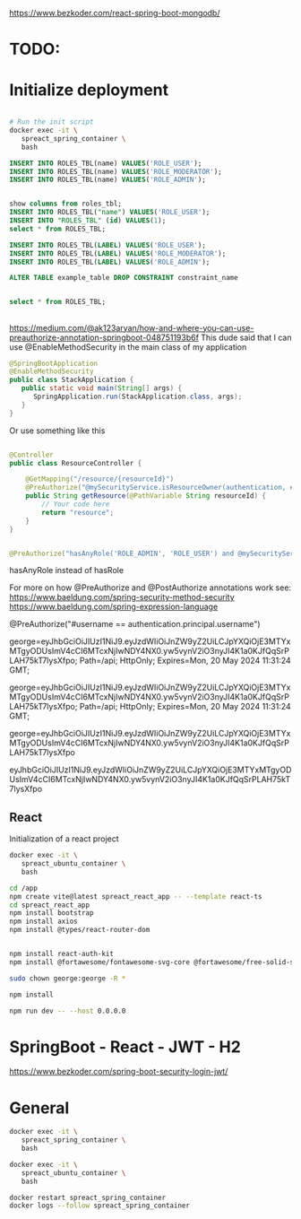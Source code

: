 https://www.bezkoder.com/react-spring-boot-mongodb/
# TODO:

# Initialize deployment
```bash

# Run the init script
docker exec -it \
   spreact_spring_container \
   bash


```


```sql
INSERT INTO ROLES_TBL(name) VALUES('ROLE_USER');
INSERT INTO ROLES_TBL(name) VALUES('ROLE_MODERATOR');
INSERT INTO ROLES_TBL(name) VALUES('ROLE_ADMIN');


show columns from roles_tbl;
INSERT INTO ROLES_TBL("name") VALUES('ROLE_USER');
INSERT INTO "ROLES_TBL" (id) VALUES(1);
select * from ROLES_TBL;

INSERT INTO ROLES_TBL(LABEL) VALUES('ROLE_USER');
INSERT INTO ROLES_TBL(LABEL) VALUES('ROLE_MODERATOR');
INSERT INTO ROLES_TBL(LABEL) VALUES('ROLE_ADMIN');

ALTER TABLE example_table DROP CONSTRAINT constraint_name


select * from ROLES_TBL;


```
##
https://medium.com/@ak123aryan/how-and-where-you-can-use-preauthorize-annotation-springboot-048751193b6f
This dude said that I can use @EnableMethodSecurity in the main class of my application

```java
@SpringBootApplication
@EnableMethodSecurity
public class StackApplication {
   public static void main(String[] args) {
      SpringApplication.run(StackApplication.class, args);
   }
}
```

Or use something like this
```java

@Controller
public class ResourceController {

    @GetMapping("/resource/{resourceId}")
    @PreAuthorize("@mySecurityService.isResourceOwner(authentication, #resourceId, ..anyOtherParametersIFpresent)")
    public String getResource(@PathVariable String resourceId) {
        // Your code here
        return "resource";
    }
}


@PreAuthorize("hasAnyRole('ROLE_ADMIN', 'ROLE_USER') and @mySecurityService.isResourceOwner(authentication, #resourceId)")
```

hasAnyRole instead of hasRole

For more on how @PreAuthorize and @PostAuthorize annotations work see:
https://www.baeldung.com/spring-security-method-security
https://www.baeldung.com/spring-expression-language

@PreAuthorize("#username == authentication.principal.username")


george=eyJhbGciOiJIUzI1NiJ9.eyJzdWIiOiJnZW9yZ2UiLCJpYXQiOjE3MTYxMTgyODUsImV4cCI6MTcxNjIwNDY4NX0.yw5vynV2iO3nyJI4K1a0KJfQqSrPLAH75kT7lysXfpo; Path=/api; HttpOnly; Expires=Mon, 20 May 2024 11:31:24 GMT;

george=eyJhbGciOiJIUzI1NiJ9.eyJzdWIiOiJnZW9yZ2UiLCJpYXQiOjE3MTYxMTgyODUsImV4cCI6MTcxNjIwNDY4NX0.yw5vynV2iO3nyJI4K1a0KJfQqSrPLAH75kT7lysXfpo; Path=/api; HttpOnly; Expires=Mon, 20 May 2024 11:31:24 GMT;

george=eyJhbGciOiJIUzI1NiJ9.eyJzdWIiOiJnZW9yZ2UiLCJpYXQiOjE3MTYxMTgyODUsImV4cCI6MTcxNjIwNDY4NX0.yw5vynV2iO3nyJI4K1a0KJfQqSrPLAH75kT7lysXfpo

eyJhbGciOiJIUzI1NiJ9.eyJzdWIiOiJnZW9yZ2UiLCJpYXQiOjE3MTYxMTgyODUsImV4cCI6MTcxNjIwNDY4NX0.yw5vynV2iO3nyJI4K1a0KJfQqSrPLAH75kT7lysXfpo

## React

Initialization of a react project
```bash
docker exec -it \
   spreact_ubuntu_container \
   bash

cd /app
npm create vite@latest spreact_react_app -- --template react-ts
cd spreact_react_app
npm install bootstrap
npm install axios
npm install @types/react-router-dom


npm install react-auth-kit
npm install @fortawesome/fontawesome-svg-core @fortawesome/free-solid-svg-icons @fortawesome/react-fontawesome@latest

sudo chown george:george -R *

npm install

npm run dev -- --host 0.0.0.0

```



# SpringBoot - React - JWT - H2 
https://www.bezkoder.com/spring-boot-security-login-jwt/


# General

```bash
docker exec -it \
   spreact_spring_container \
   bash

docker exec -it \
   spreact_ubuntu_container \
   bash

docker restart spreact_spring_container 
docker logs --follow spreact_spring_container 
```



